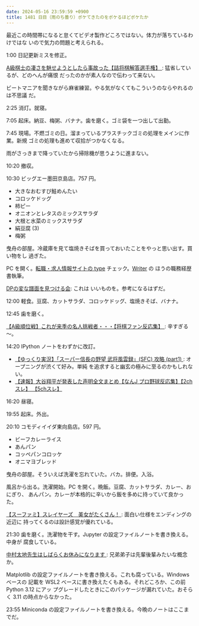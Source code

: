 ```yaml
---
date: 2024-05-16 23:59:59 +0900
title: 1481 日目（雨のち曇り）ボケてきたのをボケるほどボケたか
---
```


最近この時間帯になると怠くてビデオ製作どころではない。体力が落ちているわけではな
いので気力の問題と考えられる。

1:00 日記更新ミスを修正。

[A級棋士の凄さを魅せようとしたら事故った【詰将棋解答選手権】
](https://www.youtube.com/watch?v=BnzaG_5t4qc): 猛省しているが、どのへんが痛恨
だったのかが素人なので伝わって来ない。

ビートマニアを聞きながら麻雀練習。やる気がなくてもこういうのならやれるのは不思議
だ。

2:25 消灯。就寝。

7:05 起床。納豆、梅粥、バナナ。歯を磨く。ゴミ袋を一つ出して出勤。

7:45 現場。不燃ゴミの日。溜まっているプラスチックゴミの処理をメインに作業。新規
ゴミの処理も進めて収拾がつかなくなる。

雨がさっきまで降っていたから掃除機が思うように進まない。

10:20 撤収。

10:30 ビッグエー墨田京島店。757 円。

* 大きなおむすび鮭めんたい
* コロッケドッグ
* 柿ピー
* オニオンとレタスのミックスサラダ
* 大根と水菜のミックスサラダ
* 絹豆腐 (3)
* 梅粥

曳舟の部屋。冷蔵庫を見て塩焼きそばを買っておいたことをやっと思い出す。買い物をし
過ぎた。

PC を開く。[転職・求人情報サイトの type](https://type.jp/) チェック。[Writer] の
ほうの職務経歴書執筆。

[DPの変な譜面を見つける会](https://www.youtube.com/watch?v=2bHbL4GcHH4): これは
いいものを。参考になるはずだ。

12:00 軽食。豆腐、カットサラダ、コロッケドッグ、塩焼きそば、バナナ。

12:45 歯を磨く。

[【A級順位戦】これが来季の名人挑戦者・・・【将棋ファン反応集】
](https://www.youtube.com/watch?v=FtVaZys4-zM): 辛すぎる～。

14:20 IPython ノートをわずかに改訂。

* [【ゆっくり実況】「スーパー信長の野望 武将風雲録」(SFC) 攻略 (part1)
  ](https://www.youtube.com/watch?v=VnZtcUI9sbg): オープニングが渋くて好み。単純
  を追求すると幽玄の極みに至るのかもしれない。
* [【速報】大谷翔平が発表した声明全文まとめ【なんJ プロ野球反応集】【2chスレ】
  【5chスレ】](https://www.youtube.com/watch?v=adhYLSnWPFc)

16:20 昼寝。

19:55 起床。外出。

20:10 コモディイイダ東向島店。597 円。

* ビーフカレーライス
* あんパン
* コッペパンコロッケ
* オニマヨブレッド

曳舟の部屋。そういえば洗濯を忘れていた。バカ。排便。入浴。

風呂から出る。洗濯開始。PC を開く。晩飯。豆腐、カットサラダ、カレー、おにぎり、
あんパン。カレーが本格的に辛いから飯を多めに持っていて良かった。

[【スーファミ】スレイヤーズ　美女がたくさん！
](https://www.youtube.com/watch?v=xTRRJgfmT6U): 面白い仕様をエンディングの近辺に
持ってくるのは設計感覚が優れている。

21:30 歯を磨く。洗濯物を干す。Jupyter の設定ファイルノートを書き換える。中身が
腐食している。

[中村太地先生はしばらくお休みになります
](https://www.youtube.com/watch?v=xGb-htmcg4s): 兄弟弟子は先輩後輩みたいな概念
か。

Matplotlib の設定ファイルノートを書き換える。これも腐っている。Windows ベースの
記載を WSL2 ベースに書き換えたくもある。それどころか、この前 Python 3.12 にアッ
プグレードしたときにこのパッケージが漏れていた。おそらく 3.11 の時点からなかった。

23:55 Miniconda の設定ファイルノートを書き換える。今晩のノートはここまでだ。

[Writer]: https://documentation.libreoffice.org/en/english-documentation/writer/

